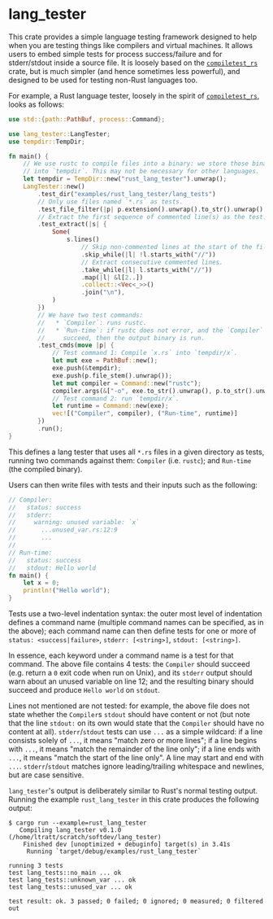 # lang_tester

This crate provides a simple language testing framework designed to help when
you are testing things like compilers and virtual machines. It allows users to
embed simple tests for process success/failure and for stderr/stdout inside a
source file. It is loosely based on the
[`compiletest_rs`](https://crates.io/crates/compiletest_rs) crate, but is much
simpler (and hence sometimes less powerful), and designed to be used for
testing non-Rust languages too.

For example, a Rust language tester, loosely in the spirit of
[`compiletest_rs`](https://crates.io/crates/compiletest_rs), looks as follows:

```rust
use std::{path::PathBuf, process::Command};

use lang_tester::LangTester;
use tempdir::TempDir;

fn main() {
    // We use rustc to compile files into a binary: we store those binary files
    // into `tempdir`. This may not be necessary for other languages.
    let tempdir = TempDir::new("rust_lang_tester").unwrap();
    LangTester::new()
        .test_dir("examples/rust_lang_tester/lang_tests")
        // Only use files named `*.rs` as tests.
        .test_file_filter(|p| p.extension().unwrap().to_str().unwrap() == "rs")
        // Extract the first sequence of commented line(s) as the test.
        .test_extract(|s| {
            Some(
                s.lines()
                    // Skip non-commented lines at the start of the file.
                    .skip_while(|l| !l.starts_with("//"))
                    // Extract consecutive commented lines.
                    .take_while(|l| l.starts_with("//"))
                    .map(|l| &l[2..])
                    .collect::<Vec<_>>()
                    .join("\n"),
            )
        })
        // We have two test commands:
        //   * `Compiler`: runs rustc.
        //   * `Run-time`: if rustc does not error, and the `Compiler` tests
        //     succeed, then the output binary is run.
        .test_cmds(move |p| {
            // Test command 1: Compile `x.rs` into `tempdir/x`.
            let mut exe = PathBuf::new();
            exe.push(&tempdir);
            exe.push(p.file_stem().unwrap());
            let mut compiler = Command::new("rustc");
            compiler.args(&["-o", exe.to_str().unwrap(), p.to_str().unwrap()]);
            // Test command 2: run `tempdir/x`.
            let runtime = Command::new(exe);
            vec![("Compiler", compiler), ("Run-time", runtime)]
        })
        .run();
}
```

This defines a lang tester that uses all `*.rs` files in a given directory as
tests, running two commands against them: `Compiler` (i.e. `rustc`); and
`Run-time` (the compiled binary).

Users can then write files with tests and their inputs such as the following:

```rust
// Compiler:
//   status: success
//   stderr:
//     warning: unused variable: `x`
//       ...unused_var.rs:12:9
//       ...
//
// Run-time:
//   status: success
//   stdout: Hello world
fn main() {
    let x = 0;
    println!("Hello world");
}
```

Tests use a two-level indentation syntax: the outer most level of indentation
defines a command name (multiple command names can be specified, as in the
above); each command name can then define tests for one or more of `status:
<success|failure>`, `stderr: [<string>]`, `stdout: [<string>]`.

In essence, each keyword under a command name is a test for that command. The
above file contains 4 tests: the `Compiler` should succeed (e.g. return a `0`
exit code when run on Unix), and its `stderr` output should warn about an
unused variable on line 12; and the resulting binary should succeed and produce
`Hello world` on `stdout`.

Lines not mentioned are not tested: for example, the above file does not state
whether the `Compiler`s `stdout` should have content or not (but note that the
line `stdout:` on its own would state that the `Compiler` should have no
content at all). `stderr`/`stdout` tests can use `...` as a simple wildcard: if
a line consists solely of `...`, it means "match zero or more lines"; if a line
begins with `...`, it means "match the remainder of the line only"; if a line
ends with `...`, it means "match the start of the line only". A line may start
and end with `...`. `stderr`/`stdout` matches ignore leading/trailing
whitespace and newlines, but are case sensitive.

`lang_tester`'s output is deliberately similar to Rust's normal testing output.
Running the example `rust_lang_tester` in this crate produces the following
output:

```text
$ cargo run --example=rust_lang_tester
   Compiling lang_tester v0.1.0 (/home/ltratt/scratch/softdev/lang_tester)
    Finished dev [unoptimized + debuginfo] target(s) in 3.41s
     Running `target/debug/examples/rust_lang_tester`

running 3 tests
test lang_tests::no_main ... ok
test lang_tests::unknown_var ... ok
test lang_tests::unused_var ... ok

test result: ok. 3 passed; 0 failed; 0 ignored; 0 measured; 0 filtered out
```
